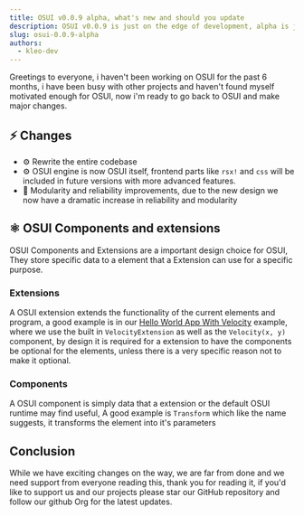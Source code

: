 ```yaml
---
title: OSUI v0.0.9 alpha, what's new and should you update
description: OSUI v0.0.9 is just on the edge of development, alpha is just the beginning.
slug: osui-0.0.9-alpha
authors:
  - kleo-dev
---
```


Greetings to everyone, i haven't been working on OSUI for the past 6 months, i have been busy with other projects and haven't found myself motivated enough for OSUI, now i'm ready to go back to OSUI and make major changes.

<!-- truncate -->

## ⚡️ Changes

- ⚙️ Rewrite the entire codebase
- ⚙️ OSUI engine is now OSUI itself, frontend parts like `rsx!` and `css` will be included in future versions with more advanced features.
- 📌 Modularity and reliability improvements, due to the new design we now have a dramatic increase in reliability and modularity

## ⚛️ OSUI Components and extensions

OSUI Components and Extensions are a important design choice for OSUI, They store specific data to a element that a Extension can use for a specific purpose.

### Extensions

A OSUI extension extends the functionality of the current elements and program, a good example is in our [Hello World App With Velocity](/docs/0.0.9/#hello-world-app-with-velocity) example, where we use the built in `VelocityExtension` as well as the `Velocity(x, y)` component, by design it is required for a extension to have the components be optional for the elements, unless there is a very specific reason not to make it optional.

### Components

A OSUI component is simply data that a extension or the default OSUI runtime may find useful, A good example is `Transform` which like the name suggests, it transforms the element into it's parameters

## Conclusion

While we have exciting changes on the way, we are far from done and we need support from everyone reading this, thank you for reading it, if you'd like to support us and our projects please star our GitHub repository and follow our github Org for the latest updates.
